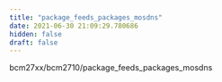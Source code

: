 ```yaml
---
title: "package_feeds_packages_mosdns"
date: 2021-06-30 21:09:29.780686
hidden: false
draft: false
---
```


bcm27xx/bcm2710/package_feeds_packages_mosdns


